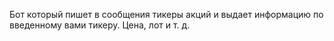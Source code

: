 Бот который пишет в сообщения тикеры акций и выдает информацию по введенному вами тикеру. Цена, лот и т. д.